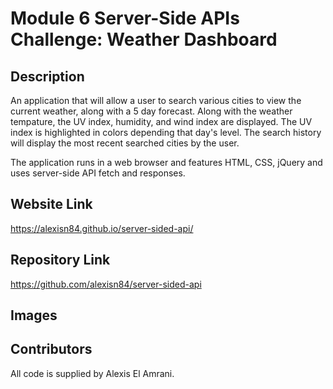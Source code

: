# Module 6 Server-Side APIs Challenge: Weather Dashboard

## Description
An application that will allow a user to search various cities to view the current weather, along with a 5 day forecast. Along with the weather tempature, the UV index, humidity, and wind index are displayed. The UV index is highlighted in colors depending that day's level. The search history will display the most recent searched cities by the user.  

The application runs in a web browser and features HTML, CSS, jQuery and uses server-side API fetch and responses.

## Website Link
https://alexisn84.github.io/server-sided-api/

## Repository Link
https://github.com/alexisn84/server-sided-api

## Images
<!-- <img src="https://github.com/alexisn84/" alt="view of city with 5 day forecast"/> -->


## Contributors
All code is supplied by Alexis El Amrani.